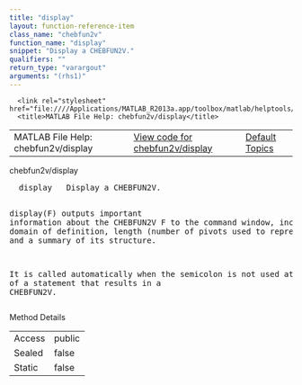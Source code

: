 ```yaml
---
title: "display"
layout: function-reference-item
class_name: "chebfun2v"
function_name: "display"
snippet: "Display a CHEBFUN2V."
qualifiers: ""
return_type: "varargout"
arguments: "(rhs1)"
---
```


<html>
   <head>
      <meta http-equiv="Content-Type" content="text/html; charset=utf-8">
   
      <link rel="stylesheet" href="file:////Applications/MATLAB_R2013a.app/toolbox/matlab/helptools/private/helpwin.css">
      <title>MATLAB File Help: chebfun2v/display</title>
   </head>
   <body>
      <!--Single-page help-->
      <table border="0" cellspacing="0" width="100%">
         <tr class="subheader">
            <td class="headertitle">MATLAB File Help: chebfun2v/display</td>
            <td class="subheader-left"><a href="matlab:edit chebfun2v/display">View code for chebfun2v/display</a></td>
            <td class="subheader-right"><a href="matlab:helpwin">Default Topics</a></td>
         </tr>
      </table>
      <div class="title">chebfun2v/display</div>
      <div class="helptext"><pre><!--helptext -->  <span class="helptopic">display</span>   Display a CHEBFUN2V.
  
  <span class="helptopic">display</span>(F) outputs important information about the CHEBFUN2V F to the
  command window, including its domain of definition, length (number of 
  pivots used to represent it), and a summary of its structure. 
 
  It is called automatically when the semicolon is not used at the
  end of a statement that results in a CHEBFUN2V.</pre></div><!--after help -->
      <!--Method-->
      <div class="sectiontitle">Method Details</div>
      <table class="class-details">
         <tr>
            <td class="class-detail-label">Access</td>
            <td>public</td>
         </tr>
         <tr>
            <td class="class-detail-label">Sealed</td>
            <td>false</td>
         </tr>
         <tr>
            <td class="class-detail-label">Static</td>
            <td>false</td>
         </tr>
      </table>
   </body>
</html>
